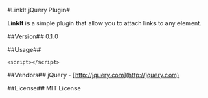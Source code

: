 #LinkIt jQuery Plugin#

**LinkIt** is a simple plugin that allow you to attach links to any element.

##Version##
0.1.0

##Usage##

	<script></script>

##Vendors##
jQuery - [http://jquery.com](http://jquery.com)

##License##
MIT License
